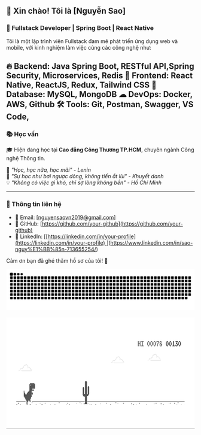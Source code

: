 
## 👋 Xin chào! Tôi là [Nguyễn Sao]  
### 🚀 Fullstack Developer | Spring Boot | React Native  

Tôi là một lập trình viên Fullstack đam mê phát triển ứng dụng web và mobile, với kinh nghiệm làm việc cùng các công nghệ như:

🔥 Backend: Java Spring Boot, RESTful API,Spring Security, Microservices, Redis 
📱 Frontend: React Native, ReactJS, Redux, Tailwind CSS
💾 Database: MySQL, MongoDB
☁ DevOps: Docker, AWS, Github
🛠 Tools: Git, Postman, Swagger, VS Code,
---

### 📚 Học vấn  
🎓 Hiện đang học tại **Cao đẳng Công Thương TP.HCM**, chuyên ngành Công nghệ Thông tin.

📝 *"Học, học nữa, học mãi" - Lenin*  
📖 *"Sự học như bơi ngược dòng, không tiến ắt lùi" - Khuyết danh*  
💡 *"Không có việc gì khó, chỉ sợ lòng không bền" - Hồ Chí Minh*

---

### 🌟 Thông tin liên hệ  
- 📩 Email: [nguyensaovn2019@gmail.com]  
- 🔗 GitHub: [[https://github.com/your-github](https://github.com/your-github)  ](https://github.com/NgSao)
- 💼 LinkedIn: [[[https://linkedin.com/in/your-profile](https://linkedin.com/in/your-profile) ](https://www.linkedin.com/in/sao-nguy%E1%BB%85n-713655254/) ](https://www.linkedin.com/in/sao-nguy%E1%BB%85n-713655254/)

Cảm ơn bạn đã ghé thăm hồ sơ của tôi! 🚀

<div align="center">
<picture>
  <source
    media="(prefers-color-scheme: dark)"
    srcset="https://raw.githubusercontent.com/platane/snk/output/github-contribution-grid-snake-dark.svg"
  />
  <source
    media="(prefers-color-scheme: light)"
    srcset="https://raw.githubusercontent.com/platane/snk/output/github-contribution-grid-snake.svg"
  />
  <img
    alt="github contribution grid snake animation"
    src="https://raw.githubusercontent.com/platane/snk/output/github-contribution-grid-snake.svg"
  />
  </div>
<br/>
</picture>
<div align="center">
  <a href="https://chromedino.com" target="_blank">
    <img src="https://github.com/NgSao/NgSao/blob/main/dino.gif" alt="dino game" style="height:300px;">
  </a>
</div>

